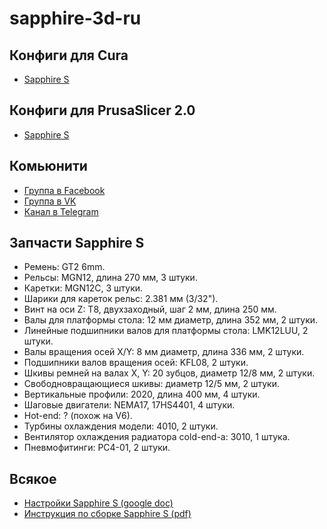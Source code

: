# sapphire-3d-ru

## Конфиги для Cura

* [Sapphire S](https://github.com/SteveJWallace/sapphire-s)

## Конфиги для PrusaSlicer 2.0

* [Sapphire S](https://www.facebook.com/groups/twotrees3Dprinter/permalink/1122322987950966/)

## Комьюнити

* [Группа в Facebook](https://www.facebook.com/twotrees3Dprinter)
* [Группа в VK](https://vk.com/twotrees3dprinter)
* [Канал в Telegram](https://t.me/sapphire3d)

## Запчасти Sapphire S

* Ремень: GT2 6mm.
* Рельсы: MGN12, длина 270 мм, 3 штуки.
* Каретки: MGN12C, 3 штуки.
* Шарики для кареток рельс: 2.381 мм (3/32").
* Винт на оси Z: T8, двухзаходный, шаг 2 мм, длина 250 мм.
* Валы для платформы стола: 12 мм диаметр, длина 352 мм, 2 штуки.
* Линейные подшипники валов для платформы стола: LMK12LUU, 2 штуки.
* Валы вращения осей X/Y: 8 мм диаметр, длина 336 мм, 2 штуки.
* Подшипники валов вращения осей: KFL08, 2 штуки.
* Шкивы ремней на валах X, Y: 20 зубцов, диаметр 12/8 мм, 2 штуки.
* Свободновращающиеся шкивы: диаметр 12/5 мм, 2 штуки.
* Вертикальные профили: 2020, длина 400 мм, 4 штуки.
* Шаговые двигатели: NEMA17, 17HS4401, 4 штуки.
* Hot-end: ? (похож на V6).
* Турбины охлаждения модели: 4010, 2 штуки.
* Вентилятор охлаждения радиатора cold-end-а: 3010, 1 штука.
* Пневмофитинги: PC4-01, 2 штуки.

## Всякое

* [Настройки Sapphire S (google doc)](https://docs.google.com/spreadsheets/d/1BpCiKXwq8uoOQLUBhdG9k6uaBsyg8ym7UOmvDQg8yCM/)
* [Инструкция по сборке Sapphire S (pdf)](https://mega.nz/#!eNkVWYrb!zUiDcvBv-45WkIS6M3q63M5Tff7leEes1r7_btxqWgA)
